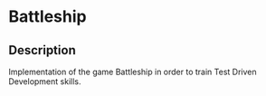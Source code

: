 # Battleship

## Description
Implementation of the game Battleship in order to train Test Driven Development skills.